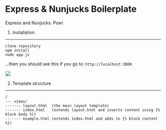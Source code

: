 Express & Nunjucks Boilerplate
===

Express and Nunjucks.  Pow!

1. Installation
---

```
clone repository
npm install
node app.js
```

...then you should see this if you go to: `http://localhost:3000`

<img src="http://i.imgur.com/cHUoULb.png?1" style="border: solid #eee 1px">

2. Template structure
---

```
/
--- views/
------- layout.html  (the main layout template)
------- index.html   (extends layout.html and inserts content using {% block body %})
------- example.html (extends index.html and adds to {% block content %})
```

